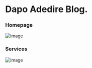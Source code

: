 # Dapo Adedire Blog.

### Homepage

![image](https://user-images.githubusercontent.com/95668340/209309529-1bb5183f-a147-4659-a731-2f86a7e8e144.png)


### Services

![image](https://user-images.githubusercontent.com/95668340/209309676-626659c7-6384-44a3-990a-56c22d62ae61.png)
